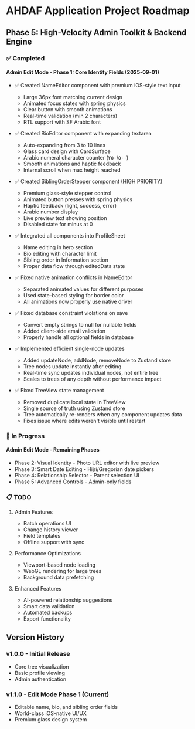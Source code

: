 # AHDAF Application Project Roadmap

## Phase 5: High-Velocity Admin Toolkit & Backend Engine

### ✅ Completed

#### Admin Edit Mode - Phase 1: Core Identity Fields (2025-09-01)
- ✅ Created NameEditor component with premium iOS-style text input
  - Large 36px font matching current design
  - Animated focus states with spring physics
  - Clear button with smooth animations
  - Real-time validation (min 2 characters)
  - RTL support with SF Arabic font

- ✅ Created BioEditor component with expanding textarea
  - Auto-expanding from 3 to 10 lines
  - Glass card design with CardSurface
  - Arabic numeral character counter (٢٥٠/٥٠٠)
  - Smooth animations and haptic feedback
  - Internal scroll when max height reached

- ✅ Created SiblingOrderStepper component (HIGH PRIORITY)
  - Premium glass-style stepper control
  - Animated button presses with spring physics
  - Haptic feedback (light, success, error)
  - Arabic number display
  - Live preview text showing position
  - Disabled state for minus at 0

- ✅ Integrated all components into ProfileSheet
  - Name editing in hero section
  - Bio editing with character limit
  - Sibling order in Information section
  - Proper data flow through editedData state

- ✅ Fixed native animation conflicts in NameEditor
  - Separated animated values for different purposes
  - Used state-based styling for border color
  - All animations now properly use native driver

- ✅ Fixed database constraint violations on save
  - Convert empty strings to null for nullable fields
  - Added client-side email validation
  - Properly handle all optional fields in database

- ✅ Implemented efficient single-node updates
  - Added updateNode, addNode, removeNode to Zustand store
  - Tree nodes update instantly after editing
  - Real-time sync updates individual nodes, not entire tree
  - Scales to trees of any depth without performance impact

- ✅ Fixed TreeView state management
  - Removed duplicate local state in TreeView
  - Single source of truth using Zustand store
  - Tree automatically re-renders when any component updates data
  - Fixes issue where edits weren't visible until restart

### 🚧 In Progress

#### Admin Edit Mode - Remaining Phases
- Phase 2: Visual Identity - Photo URL editor with live preview
- Phase 3: Smart Date Editing - Hijri/Gregorian date pickers
- Phase 4: Relationship Selector - Parent selection UI
- Phase 5: Advanced Controls - Admin-only fields

### 📋 TODO

1. Admin Features
   - Batch operations UI
   - Change history viewer
   - Field templates
   - Offline support with sync

2. Performance Optimizations
   - Viewport-based node loading
   - WebGL rendering for large trees
   - Background data prefetching

3. Enhanced Features
   - AI-powered relationship suggestions
   - Smart data validation
   - Automated backups
   - Export functionality

## Version History

### v1.0.0 - Initial Release
- Core tree visualization
- Basic profile viewing
- Admin authentication

### v1.1.0 - Edit Mode Phase 1 (Current)
- Editable name, bio, and sibling order fields
- World-class iOS-native UI/UX
- Premium glass design system